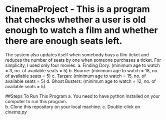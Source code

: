 # CinemaProject - This is a program that checks whether a user is old enough to watch a film and whether there are enough seats left. 
The system also updates itself when somebody buys a film ticket and reduces the number of seats by one when someone purchases a ticket.
For simplicity, I used only four movies: 
a. Finding Dory: (minimum age to watch = 3, no. of available seats = 5)
b. Bourne: (minimum age to watch = 18, no. of available seats = 5)
c. Tarzan: (minimum age to watch = 15, no. of available seats = 5)
d. Ghost Busters: (minimum age to watch = 12, no. of available seats = 5). 


##Steps To Run This Program
a. You need to have python installed on your computer to run this program.  
b. Clone this repository on your local machine.
c. Double-click on *cinema.py*
